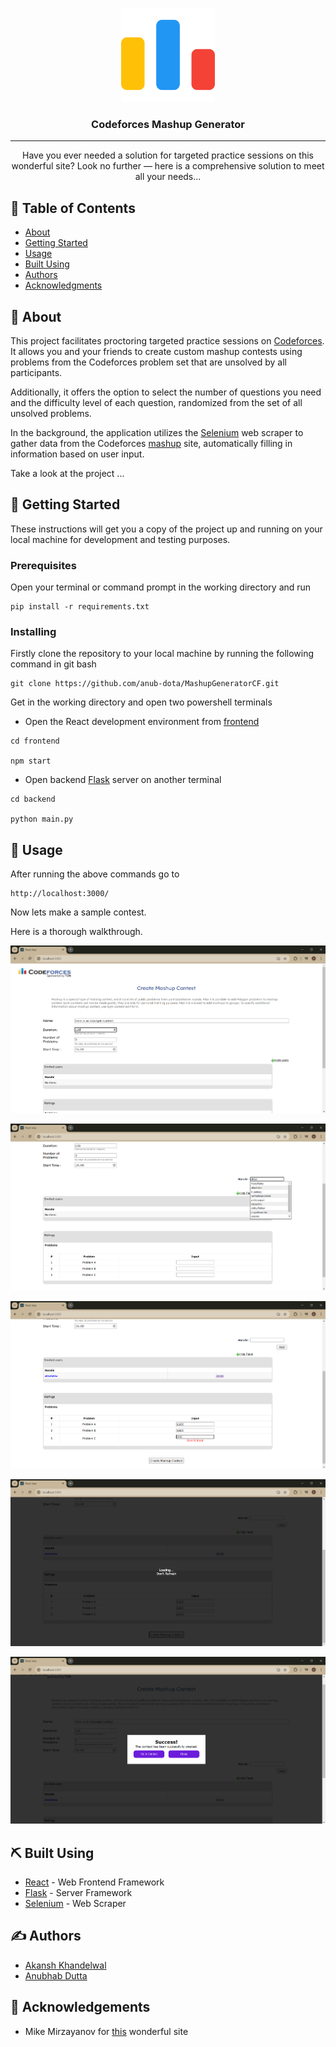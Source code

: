 <p align="center">
  <a href="" rel="noopener">
 <img width=150px height=150px src="/assets/code-forces.png" alt="Project logo"></a>
</p>

<h3 align="center">Codeforces Mashup Generator</h3>

---

<p align="center"> Have you ever needed a solution for targeted practice sessions on this wonderful site? Look no further — here is a comprehensive solution to meet all your needs...
    <br> 
</p>

## 📝 Table of Contents

- [About](#about)
- [Getting Started](#getting_started)
- [Usage](#usage)
- [Built Using](#built_using)
- [Authors](#authors)
- [Acknowledgments](#acknowledgement)

## 🧐 About <a name = "about"></a>


This project facilitates proctoring targeted practice sessions on [Codeforces](https://codeforces.com/). It allows you and your friends to create custom mashup contests using problems from the Codeforces problem set that are unsolved by all participants.

Additionally, it offers the option to select the number of questions you need and the difficulty level of each question, randomized from the set of all unsolved problems.

In the background, the application utilizes the [Selenium](https://www.selenium.dev/) web scraper to gather data from the Codeforces [mashup](https://codeforces.com/mashup/new) site, automatically filling in information based on user input.

Take a look at the project ...

## 🏁 Getting Started <a name = "getting_started"></a>

These instructions will get you a copy of the project up and running on your local machine for development and testing purposes. 

### Prerequisites

Open your terminal or command prompt in the working directory and run 

```
pip install -r requirements.txt
```

### Installing

Firstly clone the repository to your local machine by running the following command in git bash

```
git clone https://github.com/anub-dota/MashupGeneratorCF.git
```

Get in the working directory and open two powershell terminals

- Open the React development environment from [frontend](/frontend/)

```
cd frontend

npm start
```

- Open backend [Flask](https://flask.palletsprojects.com/en/3.0.x/) server on another terminal

```
cd backend

python main.py
```


## 🎈 Usage <a name="usage"></a>

After running the above commands go to 
```
http://localhost:3000/
```

Now lets make a sample contest.

Here is a thorough walkthrough.

![image](./assets/1.png)

![image](./assets/2.png)

![image](./assets/3.png)

![image](./assets/4.png)

![image](./assets/5.png)
## ⛏️ Built Using <a name = "built_using"></a>

- [React](https://react.dev/) - Web Frontend Framework
- [Flask](https://flask.palletsprojects.com/en/3.0.x/) - Server Framework
- [Selenium](https://www.selenium.dev/) - Web Scraper

## ✍️ Authors <a name = "authors"></a>

- [Akansh Khandelwal](https://github.com/AkanshKh)
- [Anubhab Dutta](https://github.com/anub-dota) 


## 🎉 Acknowledgements <a name = "acknowledgement"></a>

- Mike Mirzayanov for [this](https://codeforces.com/) wonderful site
